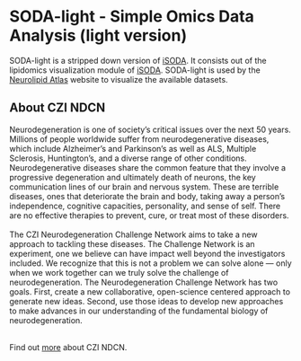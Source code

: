 SODA-light - Simple Omics Data Analysis (light version)
=======================
SODA-light is a stripped down version of [iSODA](https://github.com/ndcn/soda-ndcn). It consists out of the lipidomics visualization module of [iSODA](https://github.com/ndcn/soda-ndcn). SODA-light is used by the [Neurolipid Atlas](https://www.neurolipidatlas.eu/) website to visualize the available datasets.

## About CZI NDCN

Neurodegeneration is one of society’s critical issues over the next 50 years. Millions of people worldwide suffer from neurodegenerative diseases, which include Alzheimer’s and Parkinson’s as well as ALS, Multiple Sclerosis, Huntington’s, and a diverse range of other conditions. Neurodegenerative diseases share the common feature that they involve a progressive degeneration and ultimately death of neurons, the key communication lines of our brain and nervous system. These are terrible diseases, ones that deteriorate the brain and body, taking away a person’s independence, cognitive capacities, personality, and sense of self. There are no effective therapies to prevent, cure, or treat most of these disorders.<br><br>
The CZI Neurodegeneration Challenge Network aims to take a new approach to tackling these diseases. The Challenge Network is an experiment, one we believe can have impact well beyond the investigators included. We recognize that this is not a problem we can solve alone — only when we work together can we truly solve the challenge of neurodegeneration. The Neurodegeneration Challenge Network has two goals. First, create a new collaborative, open-science centered approach to generate new ideas. Second, use those ideas to develop new approaches to make advances in our understanding of the fundamental biology of neurodegeneration.<br><br>

Find out [more](https://cziscience.medium.com/a-new-approach-to-solving-neurodegeneration-2aa50654ed04) about CZI NDCN.
